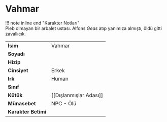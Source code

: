 # Vahmar   
  
!!! note inline end "Karakter Notları"  
	Pleb olmayan bir arbalet ustası. Alfons *Geas* atıp yanımıza almıştı, öldü gitti zavallıcık.     
  
|  |  |  
|---|---|  
| **İsim** | Vahmar |  
| **Soyadı** |  |  
| **Hizip** |  |  
| **Cinsiyet** | Erkek |  
| **Irk** | Human |  
| **Sınıf** |  |  
| **Kütük** | [[Dışlanmışlar Adası]] |  
| **Münasebet** | NPC - Ölü |  
| **Karakter Betimi** |  |  
  
  
